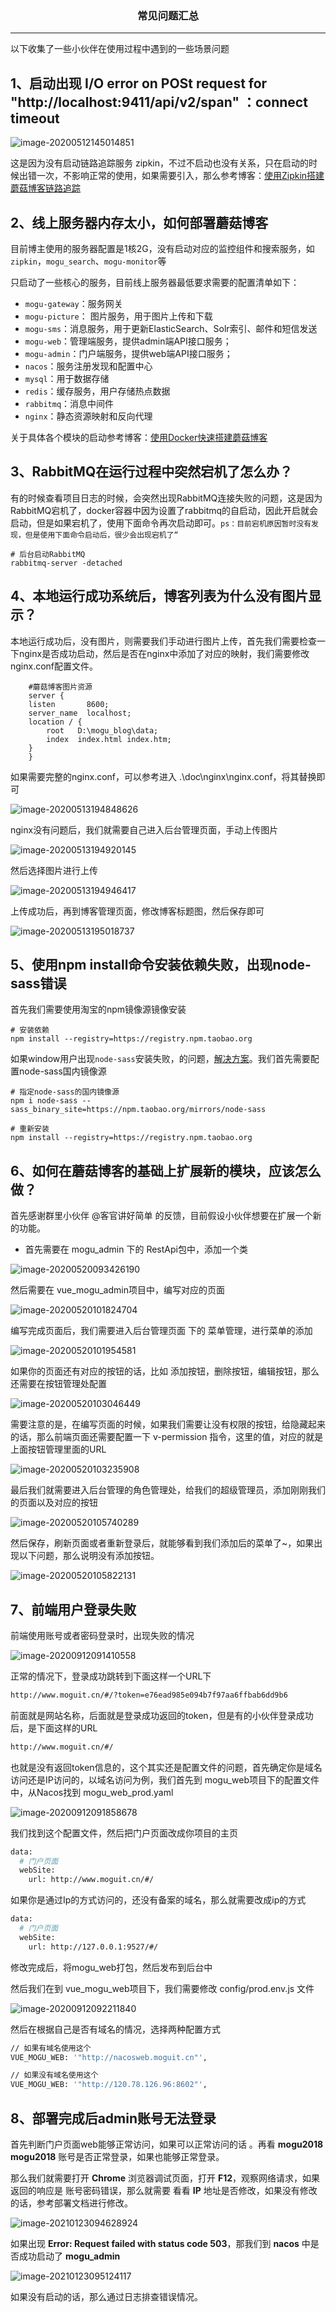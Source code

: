 ### <center>常见问题汇总
***
以下收集了一些小伙伴在使用过程中遇到的一些场景问题

## 1、启动出现 I/O error on POSt request for "http://localhost:9411/api/v2/span" ：connect timeout

![image-20200512145014851](https://cdn.losey.top/blog/image-20200512145014851.png)

这是因为没有启动链路追踪服务 zipkin，不过不启动也没有关系，只在启动的时候出错一次，不影响正常的使用，如果需要引入，那么参考博客：[使用Zipkin搭建蘑菇博客链路追踪](http://moguit.cn/#/info?blogUid=35bd93cabc08611c7f74ce4564753ef9)

## 2、线上服务器内存太小，如何部署蘑菇博客

目前博主使用的服务器配置是1核2G，没有启动对应的监控组件和搜索服务，如 `zipkin`，`mogu_search`、`mogu-monitor`等

只启动了一些核心的服务，目前线上服务器最低要求需要的配置清单如下：

- `mogu-gateway`：服务网关
- `mogu-picture`： 图片服务，用于图片上传和下载
- `mogu-sms`：消息服务，用于更新ElasticSearch、Solr索引、邮件和短信发送
- `mogu-web`：管理端服务，提供admin端API接口服务；
- `mogu-admin`：门户端服务，提供web端API接口服务；
- `nacos`：服务注册发现和配置中心
- `mysql`：用于数据存储
- `redis`：缓存服务，用户存储热点数据
- `rabbitmq`：消息中间件
- `nginx`：静态资源映射和反向代理

关于具体各个模块的启动参考博客：[使用Docker快速搭建蘑菇博客](http://www.moguit.cn/#/info?blogUid=ab8377106a0d4b9f8d66131e4312c69e)

## 3、RabbitMQ在运行过程中突然宕机了怎么办？

有的时候查看项目日志的时候，会突然出现RabbitMQ连接失败的问题，这是因为RabbitMQ宕机了，docker容器中因为设置了rabbitmq的自启动，因此开启就会启动，但是如果宕机了，使用下面命令再次启动即可。`ps：目前宕机原因暂时没有发现，但是使用下面命令启动后，很少会出现宕机了“`

```
# 后台启动RabbitMQ
rabbitmq-server -detached
```

## 4、本地运行成功系统后，博客列表为什么没有图片显示？

本地运行成功后，没有图片，则需要我们手动进行图片上传，首先我们需要检查一下nginx是否成功启动，然后是否在nginx中添加了对应的映射，我们需要修改nginx.conf配置文件。

```
	#蘑菇博客图片资源
	server {
	listen       8600;
	server_name  localhost;	
	location / {
		root   D:\mogu_blog\data;
		index  index.html index.htm;
	}
	}
```

如果需要完整的nginx.conf，可以参考进入 .\doc\nginx\nginx.conf，将其替换即可

![image-20200513194848626](https://cdn.losey.top/blog/image-20200513194848626.png)

nginx没有问题后，我们就需要自己进入后台管理页面，手动上传图片

![image-20200513194920145](https://cdn.losey.top/blog/image-20200513194920145.png)

然后选择图片进行上传

![image-20200513194946417](https://cdn.losey.top/blog/image-20200513194946417.png)

上传成功后，再到博客管理页面，修改博客标题图，然后保存即可

![image-20200513195018737](https://cdn.losey.top/blog/image-20200513195018737.png)

## 5、使用npm install命令安装依赖失败，出现node-sass错误

首先我们需要使用淘宝的npm镜像源镜像安装

```
# 安装依赖
npm install --registry=https://registry.npm.taobao.org
```

如果window用户出现`node-sass`安装失败，的问题，[解决方案](https://github.com/PanJiaChen/vue-element-admin/issues/24)。我们首先需要配置node-sass国内镜像源

```
# 指定node-sass的国内镜像源
npm i node-sass --sass_binary_site=https://npm.taobao.org/mirrors/node-sass

# 重新安装
npm install --registry=https://registry.npm.taobao.org
```



## 6、如何在蘑菇博客的基础上扩展新的模块，应该怎么做？

首先感谢群里小伙伴 @客官讲好简单 的反馈，目前假设小伙伴想要在扩展一个新的功能。

- 首先需要在 mogu_admin 下的 RestApi包中，添加一个类

![image-20200520093426190](https://cdn.losey.top/blog/image-20200520093426190.png)



然后需要在 vue_mogu_admin项目中，编写对应的页面

![image-20200520101824704](https://cdn.losey.top/blog/image-20200520101824704.png)

编写完成页面后，我们需要进入后台管理页面 下的 菜单管理，进行菜单的添加

![image-20200520101954581](https://cdn.losey.top/blog/image-20200520101954581.png)



如果你的页面还有对应的按钮的话，比如 添加按钮，删除按钮，编辑按钮，那么还需要在按钮管理处配置

![image-20200520103046449](https://cdn.losey.top/blog/image-20200520103046449.png)

需要注意的是，在编写页面的时候，如果我们需要让没有权限的按钮，给隐藏起来的话，那么前端页面还需要配置一下 v-permission 指令，这里的值，对应的就是上面按钮管理里面的URL

![image-20200520103235908](https://cdn.losey.top/blog/image-20200520103235908.png)

最后我们就需要进入后台管理的角色管理处，给我们的超级管理员，添加刚刚我们的页面以及对应的按钮

![image-20200520105740289](https://cdn.losey.top/blog/image-20200520105740289.png)

然后保存，刷新页面或者重新登录后，就能够看到我们添加后的菜单了~，如果出现以下问题，那么说明没有添加按钮。

![image-20200520105822131](https://cdn.losey.top/blog/image-20200520105822131.png)



## 7、前端用户登录失败

前端使用账号或者密码登录时，出现失败的情况

![image-20200912091410558](https://cdn.losey.top/blog/image-20200912091410558.png)

正常的情况下，登录成功跳转到下面这样一个URL下

```bash
http://www.moguit.cn/#/?token=e76ead985e094b7f97aa6ffbab6dd9b6
```

前面就是网站名称，后面就是登录成功返回的token，但是有的小伙伴登录成功后，是下面这样的URL

```bash
http://www.moguit.cn/#/
```

也就是没有返回token信息的，这个其实还是配置文件的问题，首先确定你是域名访问还是IP访问的，以域名访问为例，我们首先到 mogu_web项目下的配置文件中，从Nacos找到 mogu_web_prod.yaml

![image-20200912091858678](https://cdn.losey.top/blog/image-20200912091858678.png)

我们找到这个配置文件，然后把门户页面改成你项目的主页

```bash
data:
  # 门户页面
  webSite:
    url: http://www.moguit.cn/#/
```

如果你是通过Ip的方式访问的，还没有备案的域名，那么就需要改成ip的方式

```bash
data:
  # 门户页面
  webSite:
    url: http://127.0.0.1:9527/#/
```

修改完成后，将mogu_web打包，然后发布到后台中

然后我们在到 vue_mogu_web项目下，我们需要修改 config/prod.env.js 文件

![image-20200912092211840](https://cdn.losey.top/blog/image-20200912092211840.png)

然后在根据自己是否有域名的情况，选择两种配置方式

```bash
// 如果有域名使用这个
VUE_MOGU_WEB: '"http://nacosweb.moguit.cn"',
```

```bash
// 如果没有域名使用这个
VUE_MOGU_WEB: '"http://120.78.126.96:8602"',
```



## 8、部署完成后admin账号无法登录

首先判断门户页面web能够正常访问，如果可以正常访问的话 。再看 **mogu2018** **mogu2018** 账号是否正常登录，如果也能够正常登录。

那么我们就需要打开 **Chrome** 浏览器调试页面，打开 **F12**，观察网络请求，如果返回的响应是 账号密码错误，那么就需要 看看 **IP** 地址是否修改，如果没有修改的话，参考部署文档进行修改。

![image-20210123094628924](https://cdn.losey.top/blog/image-20210123094628924.png)

如果出现 **Error: Request failed with status code 503**，那我们到 **nacos** 中是否成功启动了 **mogu_admin**

![image-20210123095124117](https://cdn.losey.top/blog/image-20210123095124117.png)

如果没有启动的话，那么通过日志排查错误情况。
